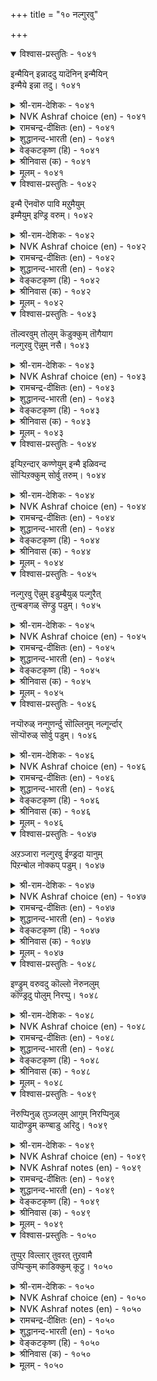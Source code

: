 +++
title = "१० नल्गुरवु"

+++


<details open><summary>विश्वास-प्रस्तुतिः - १०४१</summary>

इन्मैयिन् इन्नाददु यादॆनिन् इन्मैयिन्  
इन्मैये इन्ना तदु।      १०४१
</details>

<details><summary>श्री-राम-देशिकः - १०४१</summary>

अधिकारः १०५. दारिद्र्यम्  
दारिद्र्येण समं लोके किं भवेद् दुःखदायकम् ।  
इति प्रश्नस्य दारिद्र्येमेवेत्युत्तरमुच्यताम् ॥ १०४१॥
</details>

<details><summary>NVK Ashraf choice (en) - १०४१</summary>

१०४१
What is more painful than poverty?
The pain of poverty itself!
(N.V.K. Ashraf)
</details>

<details><summary>रामचन्द्र-दीक्षितः (en) - १०४१</summary>

1041 iṉmaiyiṉ iṉṉātatu yāteṉiṉ iṉmaiyiṉ  
iṉmaiyē iṉṉā tatu.

1041\. There is no greater evil than poverty!  
</details>

<details><summary>शुद्धानन्द-भारती (en) - १०४१</summary>

1\. இன்மையின் இன்னாதது யாதெனின் இன்மையின்  
இன்மையே இன்னா தது.  
What gives more pain than scarcity?  
No pain pinches like poverty.        1041  
</details>

<details><summary>वेङ्कटकृष्ण (हि) - १०४१</summary>

1041
यदि पूछो दारिद्र्य सम, दुःखद कौन महान ।  
तो दुःखद दारिद्र्य सम, दारिद्रता ही जान ॥
</details>

<details><summary>श्रीनिवास (क) - १०४१</summary>

1041. बडतनक्किन्त दुःखकरवादुदु यावुदु? बडतनक्किन्त दुःखकरवादुदु, बडतनवे.

</details>

<details><summary>मूलम् - १०४१</summary>

इन्मैयिन् इन्नाददु यादॆनिन् इन्मैयिन्  
इन्मैये इन्ना तदु।      १०४१
</details>

<details open><summary>विश्वास-प्रस्तुतिः - १०४२</summary>

इन्मै ऎनवॊरु पावि मऱुमैयुम्  
इम्मैयुम् इण्ड्रि वरुम्।       १०४२
</details>

<details><summary>श्री-राम-देशिकः - १०४२</summary>

लभेत् सहवासं यो दारिद्र्याभिधपापिना ।  
ऐहिकामुष्मिकसुखं न विन्देत् स मानवः ॥ १०४२॥
</details>

<details><summary>NVK Ashraf choice (en) - १०४२</summary>

१०४२
The demon of poverty takes away
The joys of this life and the next.
(K. Krishnaswamy & Vijaya Ramkumar), (S.M. Diaz)
</details>

<details><summary>रामचन्द्र-दीक्षितः (en) - १०४२</summary>

1042 iṉmai eṉaoru pāvi maṟumaiyum  
immaiyum iṉṟi varum.

1042\. Poverty is an evil which blasts at once the joys of earth and of heaven.  
</details>

<details><summary>शुद्धानन्द-भारती (en) - १०४२</summary>

2\. இன்மை எனஒரு பாவி மறுமையும்  
இம்மையும் இன்றி வரும்.  
The sinner Want is enemy dire  
Of joys of earth and heaven there.        1042  
</details>

<details><summary>वेङ्कटकृष्ण (हि) - १०४२</summary>

1042
निर्धनता की पापिनी, यदि रहती है साथ ।  
लोक तथा परलोक से, धोना होगा हाथ ॥
</details>

<details><summary>श्रीनिवास (क) - १०४२</summary>

1042. बडतनवॆम्ब पापियु ऒब्बन मनॆयन्नु प्रवेशिसिदल्लि, अवनिगॆ इह जन्मदल्लियू मरु जन्मदल्लियू सुख
सन्तोषगळु इल्लवागुवुदु.

</details>

<details><summary>मूलम् - १०४२</summary>

इन्मै ऎनवॊरु पावि मऱुमैयुम्  
इम्मैयुम् इण्ड्रि वरुम्।       १०४२
</details>

<details open><summary>विश्वास-प्रस्तुतिः - १०४३</summary>

तॊल्वरवुम् तोलुम् कॆडुक्कुम् तॊगैयाग  
नल्गुरवु ऎन्नुम् नसै।       १०४३
</details>

<details><summary>श्री-राम-देशिकः - १०४३</summary>

दादिद्र्यसंज्ञिकी त्वाशा यमाश्रित्य वसेन्नरम् ।  
कुलश्रैष्ठ्यं च कीर्तिश्च तं विहाय विनिःसरेत् ॥ १०४३॥
</details>

<details><summary>NVK Ashraf choice (en) - १०४३</summary>

१०४३
That cancer called poverty destroys at once
The honor of ancient descent and clout.
(K.R. Srinivasa Iyengar), (Satguru Subramuniyaswami)
</details>

<details><summary>रामचन्द्र-दीक्षितः (en) - १०४३</summary>

1043 tolvaravum tōlum keṭukkum tokaiyāka  
nalkuravu eṉṉum nacai.

1043\. Poverty which springs of avarice ruins one’s ancestry and its fair name.  
</details>

<details><summary>शुद्धानन्द-भारती (en) - १०४३</summary>

3\. தொல்வரவும் தோலும் கெடுக்கும் தொகையாக  
நல்குரவு என்னும் நசை.  
The craving itch of poverty  
Kills graceful words and ancestry.        1043  
</details>

<details><summary>वेङ्कटकृष्ण (हि) - १०४३</summary>

1043
निर्धनता के नाम से, जो है आशा-पाश ।  
कुलीनता, यश का करे,  एक साथ ही नाश ॥
</details>

<details><summary>श्रीनिवास (क) - १०४३</summary>

1043. दारिद्र्यदिन्दुण्टागुव आसॆयु, ऒब्बन वंश पारम्पर्यवागि बन्द गुणवन्नु, मातिन बल्लॆयन्नू ऒट्टिगे
कॆडिसुवुदु.

</details>

<details><summary>मूलम् - १०४३</summary>

तॊल्वरवुम् तोलुम् कॆडुक्कुम् तॊगैयाग  
नल्गुरवु ऎन्नुम् नसै।       १०४३
</details>

<details open><summary>विश्वास-प्रस्तुतिः - १०४४</summary>

इऱ्पिऱन्दार् कण्णेयुम् इन्मै इळिवन्द  
सॊऱ्पिऱक्कुम् सोर्वु तरुम्।      १०४४
</details>

<details><summary>श्री-राम-देशिकः - १०४४</summary>

महाकुलप्रसूतानामुत्तमानां वचस्यापि ।  
नीचवाक्यप्रयोगाख्यदोषो दारिद्र्यतो भवेत् ॥ १०४४॥
</details>

<details><summary>NVK Ashraf choice (en) - १०४४</summary>

१०४४
Even in those of high birth, poverty will produce
The fault of uttering mean words.
(W.H. Drew and J. Lazarus)
</details>

<details><summary>रामचन्द्र-दीक्षितः (en) - १०४४</summary>

1044 iṟpiṟantār kaṇṇēyum iṉmai iḷivanta  
colpiṟakkum cōrvu tarum.

1044\. Dejection due to poverty makes the noble utter the language of the base.  
</details>

<details><summary>शुद्धानन्द-भारती (en) - १०४४</summary>

4\. இற்பிறந்தார் கண்ணேயும் இன்மை இளிவந்த  
சொற்பிறக்கும் சோர்வு தரும்.  
Want makes even good familymen  
Utter words that are low and mean.        1044  
</details>

<details><summary>वेङ्कटकृष्ण (हि) - १०४४</summary>

1044
निर्धनता पैदा करे, कुलीन में भी ढील ।  
जिसके वश वह कह उठे, हीन वचन अश्लील ॥
</details>

<details><summary>श्रीनिवास (क) - १०४४</summary>

1044. बडतनवॆन्नुवुदु ऒळ्ळॆय कालदल्लि हुट्टिदवरल्लू कीळाद मातु हॊरडलु कारणवाद चित्त विकल्पवन्नु तरुत्तदॆ.

</details>

<details><summary>मूलम् - १०४४</summary>

इऱ्पिऱन्दार् कण्णेयुम् इन्मै इळिवन्द  
सॊऱ्पिऱक्कुम् सोर्वु तरुम्।      १०४४
</details>

<details open><summary>विश्वास-प्रस्तुतिः - १०४५</summary>

नल्गुरवु ऎन्नुम् इडुम्बैयुळ् पल्गुरैत्  
तुन्बङ्गळ् सॆण्ड्रु पडुम्।      १०४५
</details>

<details><summary>श्री-राम-देशिकः - १०४५</summary>

दारिद्र्यदुःखतप्तानां नृणां तेनैव हेतुना ।  
भिन्नभिन्नान्यनेकानि दुःखानि प्रविशन्ति तान् ॥ १०४५॥
</details>

<details><summary>NVK Ashraf choice (en) - १०४५</summary>

१०४५
That misery called poverty brings with it
A diversity of sufferings.
(N.V.K. Ashraf)
</details>

<details><summary>रामचन्द्र-दीक्षितः (en) - १०४५</summary>

1045 nalkuravu eṉṉum iṭumpaiyuḷ palkurait  
tuṉpaṅkaḷ ceṉṟu paṭum.

1045\. Poverty in itself an evil is the mother of all ills.  
</details>

<details><summary>शुद्धानन्द-भारती (en) - १०४५</summary>

5\. நல்குரவு என்னும் இடும்பையுள் பல்குரைத்  
துன்பங்கள் சென்று படும்.  
The pest of wanton poverty  
Brings a train of misery.        1045  
</details>

<details><summary>वेङ्कटकृष्ण (हि) - १०४५</summary>

1045
निर्धनता के रूप में, जो है दुख का हाल ।  
उसमें होती है उपज, कई तरह की साल ॥
</details>

<details><summary>श्रीनिवास (क) - १०४५</summary>

1045. बडतनवॆन्नुव सङ्कटकरवाद नॆलॆयल्लि हलवु तॆरनाद दुःखगळु बन्दु सेरिकॊळ्ळुत्तवॆ.

</details>

<details><summary>मूलम् - १०४५</summary>

नल्गुरवु ऎन्नुम् इडुम्बैयुळ् पल्गुरैत्  
तुन्बङ्गळ् सॆण्ड्रु पडुम्।      १०४५
</details>

<details open><summary>विश्वास-प्रस्तुतिः - १०४६</summary>

नऱ्पॊरुळ् नन्गुणर्न्दु सॊल्लिनुम् नल्गूर्न्दार्  
सॊऱ्पॊरुळ् सोर्वु पडुम्।      १०४६
</details>

<details><summary>श्री-राम-देशिकः - १०४६</summary>

दारिद्राः शास्त्रतत्त्वर्थज्ञानवन्तोऽपि तद्वचः ।  
न कोऽपि श्रुणुयाल्लोके व्यर्थमेव भवेद्वचः ॥ १०४६॥
</details>

<details><summary>NVK Ashraf choice (en) - १०४६</summary>

१०४६
A poor man's words carry no weight,
However meaningful and profound. *
(P.S. Sundaram)
</details>

<details><summary>रामचन्द्र-दीक्षितः (en) - १०४६</summary>

1046 naṟporuḷ naṉkuṇarntu colliṉum nalkūrntār  
coṟporuḷ cōrvu paṭum.

1046 The words of the poor, though born of experience and wisdom are not listened to.  
</details>

<details><summary>शुद्धानन्द-भारती (en) - १०४६</summary>

6\. நற்பொருள் நன்குணர்ந்து சொல்லினும் நல்கூர்ந்தார்  
சொற்பொருள் சோர்வு படும்.  
The poor men's words are thrown away  
Though from heart good things they say.        1046  
</details>

<details><summary>वेङ्कटकृष्ण (हि) - १०४६</summary>

1046
यद्यपि अनुसंधान कर, कहे तत्व का अर्थ ।  
फिर भी प्रवचन दिन का, हो जाता है व्यर्थ ॥
</details>

<details><summary>श्रीनिवास (क) - १०४६</summary>

1046. ऒळ्ळॆय ग्रन्थगळल्लिरुव विचारवन्नु चॆन्नागि अर्थ माडिकॊण्डु हेळिदरू, बडतन हॊक्कवरु आडिद आ मातिन
सत्ववु केळुववरिल्लदॆ निष्फलवागुवुदु.

</details>

<details><summary>मूलम् - १०४६</summary>

नऱ्पॊरुळ् नन्गुणर्न्दु सॊल्लिनुम् नल्गूर्न्दार्  
सॊऱ्पॊरुळ् सोर्वु पडुम्।      १०४६
</details>

<details open><summary>विश्वास-प्रस्तुतिः - १०४७</summary>

अऱञ्जारा नल्गुरवु ईण्ड्रदा यानुम्  
पिऱन्बोल नोक्कप् पडुम्।       १०४७
</details>

<details><summary>श्री-राम-देशिकः - १०४७</summary>

अधर्महेतुदारिद्र्यसमाविष्टं नरं भुवि ।  
जननी तमुदासीनं मत्वा दूरीकरोत्यहो ॥ १०४७॥
</details>

<details><summary>NVK Ashraf choice (en) - १०४७</summary>

१०४७
Poverty, destitute of all virtues, alienates a man
Even from the mother who bore him.
(Satguru Subramuniyaswami)
</details>

<details><summary>रामचन्द्र-दीक्षितः (en) - १०४७</summary>

1047 aṟañcārā nalkuravu īṉṟatā yāṉum  
piṟaṉpōla nōkkap paṭum.

1047\. Even a mother turns her back on one whose poverty is devoid of probity.  
</details>

<details><summary>शुद्धानन्द-भारती (en) - १०४७</summary>

7\. அறஞ்சாரா நல்குரவு ஈன்றதா யானும்  
பிறன்போல நோக்கப் படும்.  
Even the mother looks as stranger  
The poor devoid of character.        1047  
</details>

<details><summary>वेङ्कटकृष्ण (हि) - १०४७</summary>

1047
जिस दरिद्र का धर्म से, कुछ भी न अभिप्राय ।  
जननी से भी अन्य सम, वह तो देखा जाय ॥
</details>

<details><summary>श्रीनिवास (क) - १०४७</summary>

1047. दैव कृपॆयिल्लदॆ दारिद्र्यक्कॊळगादवनन्नु हॆत्त तायिये परकीयनन्तॆ काणुवळु.

</details>

<details><summary>मूलम् - १०४७</summary>

अऱञ्जारा नल्गुरवु ईण्ड्रदा यानुम्  
पिऱन्बोल नोक्कप् पडुम्।       १०४७
</details>

<details open><summary>विश्वास-प्रस्तुतिः - १०४८</summary>

इण्ड्रुम् वरुवदु कॊल्लो नॆरुनलुम्  
कॊण्ड्रदु पोलुम् निरप्पु।      १०४८
</details>

<details><summary>श्री-राम-देशिकः - १०४८</summary>

मरणान्तकरक्रूरदारिद्र्यानुभवव्यथा ।  
श्चः पुनः किं भवेद्वेति दरिद्रः चिन्तयेत् सदा ॥ १०४८॥
</details>

<details><summary>NVK Ashraf choice (en) - १०४८</summary>

१०४८
Will that hunger which almost killed me yesterday,
Pester me even today? *
(P.S. Sundaram), ( Shuddhananda Bharatiar)
</details>

<details><summary>रामचन्द्र-दीक्षितः (en) - १०४८</summary>

1048 iṉṟum varuvatu kollō nerunalum  
koṉṟatu pōlum nirappu.

1048\. Oh, how I dread it I Will that beggary that almost killed me yesterday assail me today also?  
</details>

<details><summary>शुद्धानन्द-भारती (en) - १०४८</summary>

8\. இன்றும் வருவது கொல்லோ நெருநலும்  
கொன்றது போலும் நிரப்பு.  
The killing Want of yesterday  
Will it pester me even to-day?        1048  
</details>

<details><summary>वेङ्कटकृष्ण (हि) - १०४८</summary>

1048
कंगाली जो कर चुकी, कल मेरा संहार ।  
अयोगी क्या आज भी, करने उसी प्रकार ॥
</details>

<details><summary>श्रीनिवास (क) - १०४८</summary>

1048. निन्न कष्टक्केडु माडि (नन्नन्नु) कॊन्द बडतनवु इन्दू (नन्नबळि) बरलिदॆये? (ऎन्दु बडवनादवनु
प्रतिदिनवू चिन्तिसुत्तनॆ)

</details>

<details><summary>मूलम् - १०४८</summary>

इण्ड्रुम् वरुवदु कॊल्लो नॆरुनलुम्  
कॊण्ड्रदु पोलुम् निरप्पु।      १०४८
</details>

<details open><summary>विश्वास-प्रस्तुतिः - १०४९</summary>

नॆरुप्पिनुळ् तुञ्जलुम् आगुम् निरप्पिनुळ्  
यादॊण्ड्रुम् कण्बाडु अरिदु।      १०४९
</details>

<details><summary>श्री-राम-देशिकः - १०४९</summary>

कश्चिन्मन्त्रबलादग्नौ सुखं स्वप्तुमपि क्षमः ।  
परं दरिद्रावस्थायां स्वप्तुं को वा भवेत् क्षमः ॥ १०४९॥
</details>

<details><summary>NVK Ashraf choice (en) - १०४९</summary>

१०४९
One may sleep even in the midst of fire,
But by no means in the midst of poverty. *
(W.H. Drew and J. Lazarus)
</details>

<details><summary>NVK Ashraf notes (en) - १०४९</summary>

१०४९. Compare with ८९६ for the use of same simile: “One may survive even if burnt in the fire, but no survival for those who offend the great” * - (Satguru Subramuniyaswami), (P.S. Sundaram)
</details>

<details><summary>रामचन्द्र-दीक्षितः (en) - १०४९</summary>

1049 neruppiṉuḷ tuñcalum ākum nirappiṉuḷ  
yātoṉṟum kaṇpāṭu aritu.

1049\. One may sleep in the midst of scorching fire. But the poverty-stricken know no sleep.  
</details>

<details><summary>शुद्धानन्द-भारती (en) - १०४९</summary>

9\. நெருப்பினுள் துஞ்சலும் ஆகும் நிரப்பினுள்  
யாதொன்றும் கண்பாடு அரிது.  
One may sleep in the midst of fire  
In want a wink of sleep is rare.        1049  
</details>

<details><summary>वेङ्कटकृष्ण (हि) - १०४९</summary>

1049
अन्तराल में आग के, सोना भी है साध्य ।  
आँख झपकना भी ज़रा, दारिद में नहिं साध्य ॥
</details>

<details><summary>श्रीनिवास (क) - १०४९</summary>

1049. ऒब्बनु बॆङ्किय नडुवॆ मलगि निद्रिसबहुदु; (आदरॆ) बडतनद नडुवॆ निद्रिसुवुदु असाध्य.

</details>

<details><summary>मूलम् - १०४९</summary>

नॆरुप्पिनुळ् तुञ्जलुम् आगुम् निरप्पिनुळ्  
यादॊण्ड्रुम् कण्बाडु अरिदु।      १०४९
</details>

<details open><summary>विश्वास-प्रस्तुतिः - १०५०</summary>

तुप्पुर विल्लार् तुवरत् तुऱवामै  
उप्पिऱ्कुम् काडिक्कुम् कूट्रु।      १०५०
</details>

<details><summary>श्री-राम-देशिकः - १०५०</summary>

भोग्यार्थवस्तुरहितदरिद्रा रागवर्जिताः ।  
यवागूलवणार्थं तैर्भिक्षुत्वं नाप्यगृह्यत ॥ १०५०॥
</details>

<details><summary>NVK Ashraf choice (en) - १०५०</summary>

१०५०
The poverty stricken has a chance to renounce,
Lest he hang around for salt and gruel. *
(K. Kannan)
</details>

<details><summary>NVK Ashraf notes (en) - १०५०</summary>

१०५०. Explanation: The poor might as well renounce and follow the path of asceticism, instead of depending on others for survival. Valluvar says in couplet ३७८ that “fate” is the reason why the poverty stricken have failed to renounce.
</details>

<details><summary>रामचन्द्र-दीक्षितः (en) - १०५०</summary>

1050 tuppuravu illār tuvarat tuṟavāmai  
uppiṟkum kāṭikkum kūṟṟu.

1050\. The indigent that do not renounce the world batten on other man’s salt and porridge.  
</details>

<details><summary>शुद्धानन्द-भारती (en) - १०५०</summary>

10\. துப்புரவு இல்லார் துவரத் துறவாமை  
உப்பிற்கும் காடிக்கும் கூற்று.  
Renounce their lives the poor must  
Or salt and gruel go to waste.        1050  
</details>

<details><summary>वेङ्कटकृष्ण (हि) - १०५०</summary>

1050
भोग्य-हीन रह, दिन का, लेना नहिं सन्यास ।  
माँड-नमक का यम बने, करने हित है नाश ॥
</details>

<details><summary>श्रीनिवास (क) - १०५०</summary>

1050. भोगिसलु हणविल्लद बडवरु, तम्म ऒडलन्नु तॊरॆयदॆ कारण, कण्डवर उप्पिगू गञ्जिगू यमनागुवरु.
</details>

<details><summary>मूलम् - १०५०</summary>

तुप्पुर विल्लार् तुवरत् तुऱवामै  
उप्पिऱ्कुम् काडिक्कुम् कूट्रु।      १०५०
</details>
